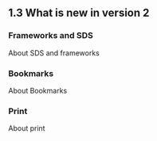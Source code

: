 ## 1.3 What is new in version 2

### Frameworks and SDS

About SDS and frameworks

### Bookmarks

About Bookmarks

### Print

About print
